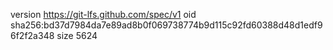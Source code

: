 version https://git-lfs.github.com/spec/v1
oid sha256:bd37d7984da7e89ad8b0f069738774b9d115c92fd60388d48d1edf96f2f2a348
size 5624
